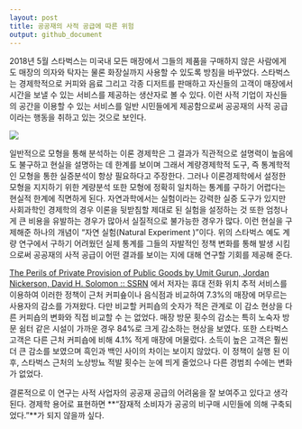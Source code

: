 ```yaml
---
layout: post
title: 공공재의 사적 공급에 따른 위험
output: github_document
---
```


2018년 5월 스타벅스는 미국내 모든 매장에서 그들의 제품을 구매하지 않은 사람에게도  매장의 의자와 탁자는 물론 화장실까지 사용할 수 있도록 방침을 바꾸었다. 스타벅스는 경제학적으로 커피와 음료 그리고 각종 디저트를 판매하고 자신들의 고객이 매장에서 시간을 보낼 수 있는 서비스를 제공하는 생산자로 볼 수 있다. 이런 사적 기업이 자신들의 공간을 이용할 수 있는 서비스를 일반 시민들에게 제공함으로써 공공재의 사적 공급이라는 행동을 취하고 있는 것으로 보인다.

![](.images/starbucks.png)

일반적으로 모형을 통해 분석하는 이론 경제학은 그 결과가 직관적으로 설명력이 높음에도 불구하고 현실을 설명하는 데 한계를 보이며 그래서 계량경제학적 도구, 즉 통계학적인 모형을 통한 실증분석이 항상 필요하다고 주장한다. 그러나 이론경제학에서 설정한 모형을 지지하기 위한 계량분석 또한 모형에 정확히 일치하는 통계를 구하기 어렵다는 현실적 한계에 직면하게 된다. 자연과학에서는 실험이라는 강력한 실증 도구가 있지만 사회과학인 경제학의 경우 이론을 뒷받침할 제대로 된 실험을 설정하는 것 또한 엄청나게 큰 비용을 유발하는 경우가 많아서 실질적으로 불가능한 경우가 많다. 이런 현실을 구제해준 하나의 개념이 “자연 실험(Natural Experiment )”이다. 위의 스타벅스 예도 계량 연구에서 구하기 어려웠던 실제 통계를 그들의 자발적인 정책 변화를 통해 발생 시킴으로써 공공재의 사적 공급이 어떤 결과를 보이는 지에 대해 연구할 기회를 제공해 준다.

 [The Perils of Private Provision of Public Goods by Umit Gurun, Jordan Nickerson, David H. Solomon :: SSRN](https://papers.ssrn.com/sol3/papers.cfm?abstract_id=3531171) 에서 저자는 휴대 전화 위치 추적 서비스를 이용하여 이러한 정책이 근처 커피숖이나 음식점과 비교하여 7.3%의 매장에 머무르는 사용자의 감소를 가져왔다. 다만 비교할 커피숍의 숫자가 적은 관계로 이 감소 현상을 다른 커피숍의 변화와 직접 비교할 수 는 없었다. 매장 방문 횟수의 감소는 특히 노숙자 방문 쉼터 같은 시설이 가까운 경우 84%로 크게 감소하는 현상을 보였다. 또한 스타벅스 고객은 다른 근처 커피숍에 비해 4.1% 적게 매장에 머물렀다. 소득이 높은 고객은 훨씬 더 큰 감소를 보였으며 흑인과 백인 사이의 차이는 보이지 않았다. 이 정책이 실행 된 이후, 스타벅스 근처의 노상방뇨 적발 횟수는 눈에 띄게 줄었으나 다른 경범죄 수에는 변화가 없었다.

결론적으로 이 연구는 사적 사업자의 공공재 공급의 어려움을 잘 보여주고 있다고 생각된다. 경제학 용어로 표현하면 **“잠재적 소비자가 공공의 비구매 시민들에 의해 구축되었다.”**가 되지 않을까 싶다.
